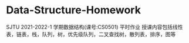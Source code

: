 # Data-Structure-Homework
SJTU 2021-2022-1 学期数据结构(课号:CS0501) 平时作业
授课内容包括线性表，链表，栈，队列，树，优先级队列，二叉查找树，散列表，排序，图等
